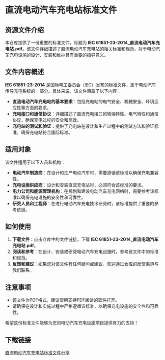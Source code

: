 # 直流电动汽车充电站标准文件

## 资源文件介绍

本仓库提供了一份重要的标准文件，标题为 **IEC 61851-23-2014_直流电动汽车充电站.pdf**。该文件详细描述了直流电动汽车充电站的相关标准和规范，对于电动汽车充电设施的设计、安装和维护具有重要的指导意义。

## 文件内容概述

**IEC 61851-23-2014** 是国际电工委员会（IEC）发布的标准文件，属于电动汽车传导充电系统的一部分。具体来说，该文件涵盖了以下内容：

- **直流电动汽车充电站的基本要求**：包括充电站的电气安全、机械安全、环境适应性等方面的要求。
- **充电接口和通信协议**：详细描述了直流充电接口的物理特性、电气特性和通信协议，确保充电过程的安全和高效。
- **充电站的测试和验证**：提供了充电站在设计和生产过程中的测试方法和验证标准，确保充电站符合国际标准。

## 适用对象

该文件适用于以下人员和机构：

- **电动汽车制造商**：在设计和生产电动汽车时，需要遵循该标准以确保充电兼容性。
- **充电设施供应商**：设计和安装直流充电站时，必须符合该标准的要求。
- **电力公司和能源管理机构**：在规划和建设电动汽车充电网络时，需要参考该标准以确保充电设施的安全性和可靠性。
- **研究人员和工程师**：在进行电动汽车充电技术研究时，该标准提供了重要的参考依据。

## 如何使用

1. **下载文件**：点击仓库中的文件链接，下载 **IEC 61851-23-2014_直流电动汽车充电站.pdf**。
2. **阅读和参考**：在设计、安装或研究电动汽车充电设施时，参考该文件中的标准和规范。
3. **反馈和建议**：如果您对该文件有任何疑问或建议，欢迎通过仓库的反馈渠道与我们联系。

## 注意事项

- 该文件为PDF格式，建议使用支持PDF阅读的软件打开。
- 请确保在设计和实施过程中严格遵循该标准，以确保充电设施的安全性和可靠性。

希望这份标准文件能够为您的电动汽车充电设施项目提供有力的支持！

## 下载链接

[直流电动汽车充电站标准文件分享](https://pan.quark.cn/s/b09915dee748)